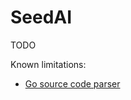 # SeedAI

TODO

Known limitations:

- [Go source code parser](https://git.ultraware.nl/elwin/scparser)

